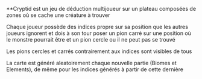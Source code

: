 **Cryptid est un jeu de déduction multijoueur sur un plateau composées de zones où se cache une créature à trouver

Chaque joueur possède des indices propre sur sa position que les autres joueurs ignorent et dois à son tour poser un pion carré sur une position où le monstre pourrait être et un pion cercle ou il ne peut pas se trouvé

Les pions cercles et carrés contrairement aux indices sont visibles de tous

La carte est généré aleatoirement chaque nouvelle partie (Biomes et Elements), de même pour les indices générés à partir de cette dernière

